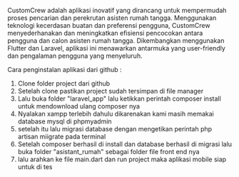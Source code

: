 CustomCrew adalah aplikasi inovatif yang dirancang untuk mempermudah proses pencarian dan perekrutan asisten rumah tangga. Menggunakan teknologi kecerdasan buatan dan preferensi pengguna, CustomCrew menyederhanakan dan meningkatkan efisiensi pencocokan antara pengguna dan calon asisten rumah tangga. Dikembangkan menggunakan Flutter dan Laravel, aplikasi ini menawarkan antarmuka yang user-friendly dan pengalaman pengguna yang menyeluruh.

Cara penginstalan aplikasi dari github :

1. Clone folder project dari github 
2. Setelah clone pastikan project sudah tersimpan di file manager 
3. Lalu buka folder "laravel_app" lalu ketikkan perintah composer install untuk mendownload ulang composer nya
4. Nyalakan xampp terlebih dahulu dikarenakan kami masih memakai database mysql di phpmyadmin  
5. setelah itu lalu migrasi database dengan mengetikan perintah php artisan miigrate pada terminal 
6. Setelah composer berhasil di install dan database berhasil di migrasi lalu 
   buka folder "asistant_rumah" sebagai folder file front end  nya 
7. lalu arahkan ke file main.dart dan run project maka aplikasi mobile siap untuk di tes 


